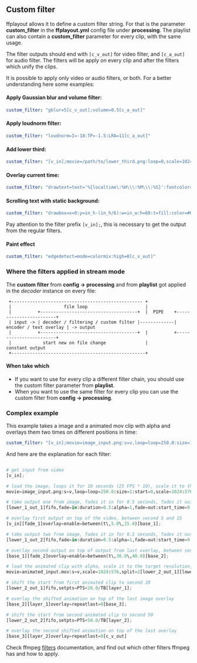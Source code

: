 ## Custom filter

ffplayout allows it to define a custom filter string. For that is the parameter **custom_filter** in the **ffplayout.yml** config file under **processing**. The playlist can also contain a **custom_filter** parameter for every clip, with the same usage.

The filter outputs should end with `[c_v_out]` for video filter, and `[c_a_out]` for audio filter. The filters will be apply on every clip and after the filters which unify the clips.

It is possible to apply only video or audio filters, or both. For a better understanding here some examples:

#### Apply Gaussian blur and volume filter:

```YAML
custom_filter: "gblur=5[c_v_out];volume=0.5[c_a_out]"
```

#### Apply loudnorm filter:

```YAML
custom_filter: "loudnorm=I=-18:TP=-1.5:LRA=11[c_a_out]"
```

#### Add lower third:

```YAML
custom_filter: "[v_in];movie=/path/to/lower_third.png:loop=0,scale=1024:576,setpts=N/(25*TB)[lower];[v_in][lower]overlay=0:0:shortest=1[c_v_out]"
```

#### Overlay current time:

```YAML
custom_filter: "drawtext=text='%{localtime\:%H\\\:%M\\\:%S}':fontcolor=white:fontsize=40:x=w-tw-20:y=20:box=1:boxcolor=red@0.7:boxborderw=10[c_v_out]"
```

#### Scrolling text with static background:

```YAML
custom_filter: "drawbox=x=0:y=in_h-(in_h/6):w=in_w:h=60:t=fill:color=#000000@0x73,drawtext=text='Hello World':x='ifnot(ld(1),st(1,t));if(lt(t,ld(1)+1),w+4,w-w/12*mod(t-ld(1),12*(w+tw)/w))':y='main_h-(main_h/6)+20':fontsize=24:fontcolor=#f2f2f2"
```

Pay attention to the filter prefix `[v_in];`, this is necessary to get the output from the regular filters.

#### Paint effect

```YAML
custom_filter: "edgedetect=mode=colormix:high=0[c_v_out]"
```

### Where the filters applied in stream mode

The **custom filter** from **config -> processing** and from **playlist** got applied in the _decoder_ instance on every file:

```
 +-------------------------------------------------- +
 |                    file loop                      |
 |          +-------------------------------------+  |  PIPE    +------------------------+
 | input -> | decoder / filtering / custom filter |-------------| encoder / text overlay | -> output
 |          +-------------------------------------+  |          +------------------------+
 |            start new on file change               |               constant output
 +---------------------------------------------------+
```

#### When take which

* If you want to use for every clip a different filter chain, you should use the custom filter parameter from **playlist**.
* When you want to use the same filter for every clip you can use the custom filter from **config -> processing**.

### Complex example

This example takes a image and a animated mov clip with alpha and overlays them two times on different positions in time:

```YAML
custom_filter: "[v_in];movie=image_input.png:s=v,loop=loop=250.0:size=1:start=0,scale=1024:576,split=2[lower_1_out_1][lower_1_out_2];[lower_1_out_1]fifo,fade=in:duration=0.5:alpha=1,fade=out:start_time=9.5:duration=0.5:alpha=1,setpts=PTS+5.0/TB[fade_1];[v_in][fade_1]overlay=enable=between(t\,5.0\,15.0)[base_1];[lower_1_out_2]fifo,fade=in:duration=0.5:alpha=1,fade=out:start_time=9.5:duration=0.5:alpha=1,setpts=PTS+30.0/TB[fade_2];[base_1][fade_2]overlay=enable=between(t\,30.0\,40.0)[base_2];movie=animated_input.mov:s=v,scale=1024:576,split=2[lower_2_out_1][lower_2_out_2];[lower_2_out_1]fifo,setpts=PTS+20.0/TB[layer_1];[base_2][layer_1]overlay=repeatlast=0[base_3];[lower_2_out_2]fifo,setpts=PTS+50.0/TB[layer_2];[base_3][layer_2]overlay=repeatlast=0[c_v_out]"
```

And here are the explanation for each filter:

```PYTHON

# get input from video
[v_in];

# load the image, loops it for 10 seconds (25 FPS * 10), scale it to the target resolution, splits it into two outputs
movie=image_input.png:s=v,loop=loop=250.0:size=1:start=0,scale=1024:576,split=2[lower_1_out_1][lower_1_out_2];

# take output one from image, fades it in for 0.5 seconds, fades it out for 0.5 seconds, shift the start time to 00:00:05 (5 seconds)
[lower_1_out_1]fifo,fade=in:duration=0.5:alpha=1,fade=out:start_time=9.5:duration=0.5:alpha=1,setpts=PTS+5.0/TB[fade_1];

# overlay first output on top of the video, between second 5 and 15
[v_in][fade_1]overlay=enable=between(t\,5.0\,15.0)[base_1];

# take output two from image, fades it in for 0.5 seconds, fades it out for 0.5 seconds, shift the start time to 00:00:30 (30 seconds)
[lower_1_out_2]fifo,fade=in:duration=0.5:alpha=1,fade=out:start_time=9.5:duration=0.5:alpha=1,setpts=PTS+30.0/TB[fade_2];

# overlay second output on top of output from last overlay, between second 30 and 40
[base_1][fade_2]overlay=enable=between(t\,30.0\,40.0)[base_2];

# load the animated clip with alpha, scale it to the target resolution, splits it into two outputs
movie=animated_input.mov:s=v,scale=1024:576,split=2[lower_2_out_1][lower_2_out_2];

# shift the start from first animated clip to second 20
[lower_2_out_1]fifo,setpts=PTS+20.0/TB[layer_1];

# overlay the shifted animation on top of the last image overlay
[base_2][layer_1]overlay=repeatlast=0[base_3];

# shift the start from second animated clip to second 50
[lower_2_out_2]fifo,setpts=PTS+50.0/TB[layer_2];

# overlay the second shifted animation on top of the last overlay
[base_3][layer_2]overlay=repeatlast=0[c_v_out]
```

Check ffmpeg [filters](https://ffmpeg.org/ffmpeg-filters.html) documentation, and find out which other filters ffmpeg has and how to apply.
